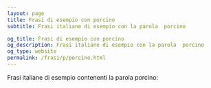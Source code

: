 ```yaml
---
layout: page
title: Frasi di esempio con porcino 
subtitle: Frasi italiane di esempio con la parola  porcino

og_title: Frasi di esempio con porcino 
og_description: Frasi italiane di esempio con la parola  porcino
og_type: website
permalink: /frasi/p/porcino.html
---
```


Frasi italiane di esempio contenenti la parola porcino:


